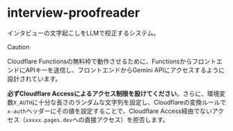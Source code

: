 # interview-proofreader

インタビューの文字起こしをLLMで校正するシステム。

> [!CAUTION]
> Cloudflare Functionsの無料枠で動作させるために、FunctionsからフロントエンドにAPIキーを送信し、フロントエンドからGemini APIにアクセスするように設計されています。
>
> **必ずCloudflare Accessによるアクセス制限を設けてください**。さらに、環境変数`X_AUTH`に十分な長さのランダムな文字列を設定し、Cloudflareの変換ルールで`x-auth`ヘッダーにその値を設定することで、Cloudflare Access経由でないアクセス（`xxxxx.pages.dev`への直接アクセス）を拒否します。
